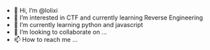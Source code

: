 - 👋 Hi, I’m @lolixi
- 👀 I’m interested in CTF and currently learning Reverse Engineering
- 🌱 I’m currently learning python and javascript
- 💞️ I’m looking to collaborate on ...
- 📫 How to reach me ...

<!---
lolixi/lolixi is a ✨ special ✨ repository because its `README.md` (this file) appears on your GitHub profile.
You can click the Preview link to take a look at your changes.
--->
